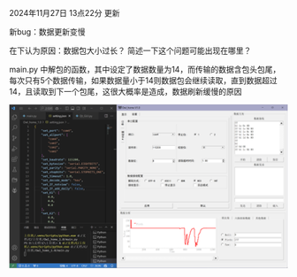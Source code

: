2024年11月27日 13点22分 更新

新bug：数据更新变慢

在下认为原因：数据包大小过长？
简述一下这个问题可能出现在哪里？

main.py 中解包的函数，其中设定了数据数量为14，而传输的数据含包头包尾，每次只有5个数据传输，如果数据量小于14则数据包会继续读取，直到数据超过14，且读取到下一个包尾，这很大概率是造成，数据刷新缓慢的原因

![UI展示](../../image/1.png)
